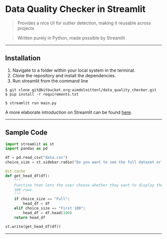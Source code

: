 
# Data Quality Checker in Streamlit

> Provides a nice UI for outlier detection, making it reusable across projects

> Written purely in Python, made possible by Streamlit

---


## Installation

1. Navigate to a folder within your local system in the terminal.
2. Clone the repository and install the dependencies.
3. Run streamlit from the command line

```shell
$ git clone git@bitbucket.org:aimdeloittenl/data_quality_checker.git
$ pip install -r requirements.txt

$ streamlit run main.py
```

A more elaborate introduction on Streamlit can be found [here](https://lunch-share-app.herokuapp.com/).

---

## Sample Code

```python
import streamlit as st
import pandas as pd

df = pd.read_csv("data.csv")
choice_size = st.sidebar.radio("Do you want to see the full dataset or the first 100 rows?", ("First 100", "Full"))

@st.cache
def get_head_df(df):
    """
    Functino that lets the user choose whether they want to display the whole dataframe or only the first
    100 rows.
    """
    if choice_size == "Full":
        head_df = df
    elif choice_size == "First 100":
        head_df = df.head(100)
    return head_df

st.write(get_head_df(df))
```

---

